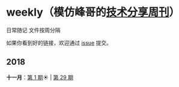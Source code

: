 # weekly（模仿峰哥的[技术分享周刊](https://github.com/ruanyf/weekly)）
日常随记 文件按周分隔

如果你看到好的链接，欢迎通过 [issue](https://github.com/SaltzmanAlaric/weekly/issues) 提交。

## 2018

**十一月**：[第 1 期](docs/issue-01.md):sunny: | [第 29 期](docs/issue-29.md)
